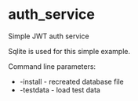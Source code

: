 # auth_service
Simple JWT auth service

Sqlite is used for this simple example.

Command line parameters:

- -install - recreated database file
- -testdata - load test data

